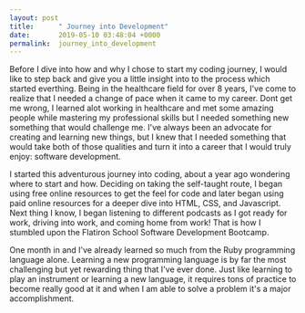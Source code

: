 ```yaml
---
layout: post
title:      " Journey into Development"
date:       2019-05-10 03:48:04 +0000
permalink:  journey_into_development
---
```



Before I dive into how and why I chose to start my coding journey, I would like to step back and give you a little insight into to the process which started everthing. Being in the healthcare field for over 8 years, I've come to realize that I needed a change of pace when it came to my career. Dont get me wrong, I learned alot working in healthcare and met some amazing people while mastering my professional skills but I needed something new something that would challenge me. I've always been an advocate for creating and learning new things, but I knew that I needed something that would take both of those qualities and turn it into a career that I would truly enjoy: software development.

I started this adventurous journey into coding, about a year ago wondering where to start and how. Deciding on taking the self-taught route, I began using free online resources to get the feel for code and later began using paid online resources for a deeper dive into HTML, CSS, and Javascript. Next thing I know, I began listening to different podcasts as I got ready for work, driving into work, and coming home from work! That is how I stumbled upon the Flatiron School Software Development Bootcamp.

One month in and I've already learned so much from the Ruby programming language alone. Learning a new programming language is by far the most challenging but yet rewarding thing that I've ever done. Just like learning to play an instrument or learning a new language, it requires tons of practice to become really good at it and when I am able to solve a problem it's a major accomplishment.





